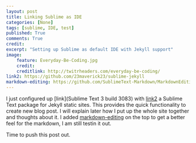 ```yaml
---
layout: post
title: Linking Sublime as IDE
categories: [None]
tags: [sublime, IDE, test]
published: True
comments: True
credit: 
excerpt: "Setting up Sublime as default IDE with Jekyll support"
image: 
    feature: Everyday-Be-Coding.jpg
    credit:
    creditlink: http://twitrheaders.com/everyday-be-coding/
link2: https://github.com/23maverick23/sublime-jekyll
markdown-editing: https://github.com/SublimeText-Markdown/MarkdownEditing
---
```


I just configured up [link](Sublime Text 3 build 3083) with [link2](sublime-jekyll) a Sublime Text package for Jekyll static sites. This provides the quick functionality to create new blog post. I will explain later how I put up the whole site together and thoughts about it.
I added [markdown-editing](MarkdownEditing) on the top to get a better feel for the markdown, I am still testin it out.

Time to push this post out.